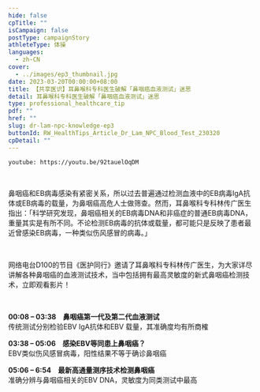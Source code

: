 ```yaml
---
hide: false
cpTitle: ""
isCampaign: false
postType: campaignStory
athleteType: 体操
languages:
  - zh-CN
cover:
  - ../images/ep3_thumbnail.jpg
date: 2023-03-20T00:00:00+08:00
title: 【共享医识】耳鼻喉科专科医生破解「鼻咽癌血液测试」迷思
detail: 耳鼻喉科专科医生破解「鼻咽癌血液测试」迷思
type: professional_healthcare_tip
pdf: ""
href: ""
slug: dr-lam-npc-knowledge-ep3
buttonId: RW_HealthTips_Article_Dr_Lam_NPC_Blood_Test_230320
cpDetail: ""
---
```

`youtube: https://youtu.be/92tauelOqDM`

<br/>

鼻咽癌和EB病毒感染有紧密关系，所以过去普遍通过检测血液中的EB病毒IgA抗体或EB病毒的载量，为鼻咽癌高危人士做筛查。然而，耳鼻喉科专科林传广医生指出：「科学研究发现，鼻咽癌相关的EB病毒DNA和非癌症的普通EB病毒DNA，重量其实是有所不同。不论检测EB病毒的抗体或载量，都可能只是反映了患者最近曾感染EB病毒，一种类似伤风感冒的病毒。」

<br/>

网络电台D100的节目《医护同行》邀请了耳鼻喉科专科林传广医生，为大家详尽讲解各种鼻咽癌的血液测试技术，当中包括拥有最高灵敏度的新式鼻咽癌检测技术，立即观看影片！

<br/>

**00:08 – 03:38　鼻咽癌第一代及第二代血液测试**  
传统测试分别检验EBV IgA抗体和EBV 载量，其准确度均有所商榷

**03:38 – 05:06　感染EBV等同患上鼻咽癌？**  
EBV类似伤风感冒病毒，阳性结果不等于确诊鼻咽癌

**05:06 – 6:54　最新高通量测序技术检测鼻咽癌**  
准确分辨与鼻咽癌相关的EBV DNA，灵敏度为同类测试中最高